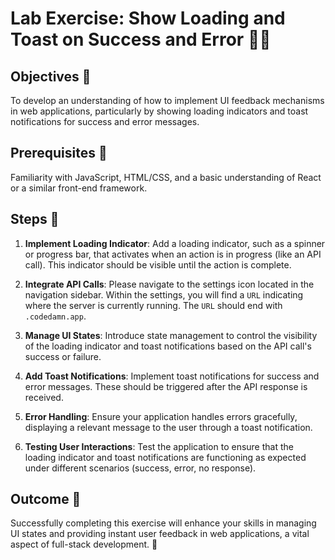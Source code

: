 # Lab Exercise: Show Loading and Toast on Success and Error 🔄🔔

## Objectives 🎯
To develop an understanding of how to implement UI feedback mechanisms in web applications, particularly by showing loading indicators and toast notifications for success and error messages.

## Prerequisites 🧩
Familiarity with JavaScript, HTML/CSS, and a basic understanding of React or a similar front-end framework.

## Steps 📝

1. **Implement Loading Indicator**: Add a loading indicator, such as a spinner or progress bar, that activates when an action is in progress (like an API call). This indicator should be visible until the action is complete.

2. **Integrate API Calls**: Please navigate to the settings icon located in the navigation sidebar. Within the settings, you will find a `URL` indicating where the server is currently running. The `URL` should end with `.codedamn.app`.

3. **Manage UI States**: Introduce state management to control the visibility of the loading indicator and toast notifications based on the API call's success or failure.

4. **Add Toast Notifications**: Implement toast notifications for success and error messages. These should be triggered after the API response is received.

5. **Error Handling**: Ensure your application handles errors gracefully, displaying a relevant message to the user through a toast notification.

6. **Testing User Interactions**: Test the application to ensure that the loading indicator and toast notifications are functioning as expected under different scenarios (success, error, no response).

## Outcome 🏁
Successfully completing this exercise will enhance your skills in managing UI states and providing instant user feedback in web applications, a vital aspect of full-stack development. 🌟
